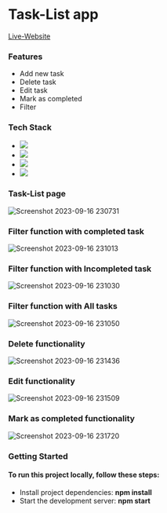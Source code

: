 # Task-List app
[Live-Website](https://tri3d-tasklist.netlify.app/)



### Features
* Add new task
* Delete task
* Edit task
* Mark as completed
* Filter

### Tech Stack
* <img src='https://img.shields.io/badge/reactjs-E34F26?style=for-the-badge&logo=html5&logoColor=white' />
* <img src='https://img.shields.io/badge/JavaScript-323330?style=for-the-badge&logo=javascript&logoColor=F7DF1E'/>
* <img src='https://img.shields.io/badge/CSS3-1572B6?style=for-the-badge&logo=css3&logoColor=white'/>
* <img src='https://img.shields.io/badge/Chakra--UI-319795?style=for-the-badge&logo=chakra-ui&logoColor=white'/>

### Task-List page
![Screenshot 2023-09-16 230731](https://github.com/12Shivam12/Tri3d-assignment/assets/120035361/ccd038df-8d4a-4ccf-8d02-be17f75916f6)

### Filter function with completed task
![Screenshot 2023-09-16 231013](https://github.com/12Shivam12/Tri3d-assignment/assets/120035361/499de883-a516-44a6-85f3-1b1c5df96cb6)


### Filter function with Incompleted task
![Screenshot 2023-09-16 231030](https://github.com/12Shivam12/Tri3d-assignment/assets/120035361/e2fb6772-9493-4d15-a3b2-6c09f88d9d9c)


### Filter function with All tasks
![Screenshot 2023-09-16 231050](https://github.com/12Shivam12/Tri3d-assignment/assets/120035361/66c1e46b-909c-4e36-809d-b2ac4ab84017)


### Delete functionality
![Screenshot 2023-09-16 231436](https://github.com/12Shivam12/Tri3d-assignment/assets/120035361/3396ae48-bcc8-4c96-9549-e20de1efdbe9)


### Edit functionality
![Screenshot 2023-09-16 231509](https://github.com/12Shivam12/Tri3d-assignment/assets/120035361/c4681729-54d1-428b-bb36-cacf970a0f8a)


### Mark as completed functionality
![Screenshot 2023-09-16 231720](https://github.com/12Shivam12/Tri3d-assignment/assets/120035361/8d76cdfd-9fe9-4c35-aad5-1da475c990fd)

### Getting Started
#### To run this project locally, follow these steps:
* Install project dependencies: **npm install** 
* Start the development server: **npm start**


